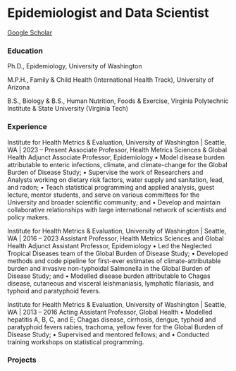 # Epidemiologist and Data Scientist

[Google Scholar](/assets/img/google-scholar.svg)

### Education
Ph.D., Epidemiology, 
University of Washington

M.P.H., Family & Child Health (International Health Track), University of Arizona

B.S., Biology & 
B.S., Human Nutrition, Foods & Exercise,
Virginia Polytechnic Institute & State University (Virginia Tech)

### Experience
Institute for Health Metrics & Evaluation, 
University of Washington | Seattle, WA | 2023 – Present
Associate Professor, Health Metrics Sciences & Global Health
Adjunct Associate Professor, Epidemiology
•	Model disease burden attributable to enteric infections, climate, and climate-change for the Global Burden of Disease Study;
•	Supervise the work of Researchers and Analysts working on dietary risk factors, water supply and sanitation, lead, and radon;
•	Teach statistical programming and applied analysis, guest lecture, mentor students, and serve on various committees for the University and broader scientific community; and
•	Develop and maintain collaborative relationships with large international network of scientists and policy makers.

Institute for Health Metrics & Evaluation, 
University of Washington | Seattle, WA | 2016 – 2023
Assistant Professor, Health Metrics Sciences and Global Health
Adjunct Assistant Professor, Epidemiology
•	Led the Neglected Tropical Diseases team of the Global Burden of Disease Study;
•	Developed methods and code pipeline for first-ever estimates of climate-attributable burden and invasive non-typhoidal Salmonella in the Global Burden of Disease Study; and
•	Modelled disease burden attributable to Chagas disease, cutaneous and visceral leishmaniasis, lymphatic filariasis, and typhoid and paratyphoid fevers.

Institute for Health Metrics & Evaluation, 
University of Washington | Seattle, WA | 2013 – 2016
Acting Assistant Professor, Global Health
•	Modelled hepatitis A, B, C, and E; Chagas disease, cirrhosis, dengue, typhoid and paratyphoid fevers rabies, trachoma, yellow fever for the Global Burden of Disease Study;
•	Supervised and mentored fellows; and
•	Conducted training workshops on statistical programming.

### Projects


